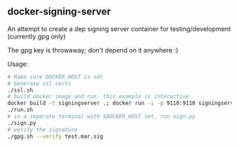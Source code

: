 docker-signing-server
---------------------

An attempt to create a dep signing server container for testing/development (currently gpg only)

The gpg key is throwaway; don't depend on it anywhere :)

Usage:

```bash
# Make sure DOCKER_HOST is set
# Generate ssl certs
./ssl.sh
# build docker image and run. this example is interactive
docker build -t signingserver .; docker run -i -p 9110:9110 signingserver bash -il
./run.sh
# in a separate terminal with $DOCKER_HOST set, run sign.py
./sign.py
# verify the signature
./gpg.sh --verify test.mar.sig

